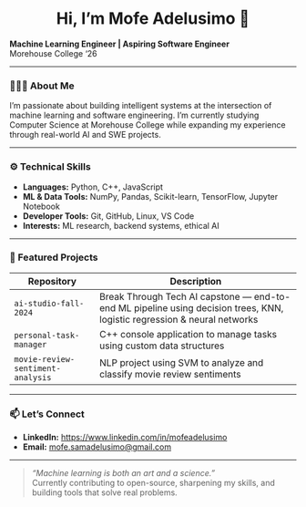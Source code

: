 <h1 align="center">Hi, I’m Mofe Adelusimo 👋</h1>

**Machine Learning Engineer | Aspiring Software Engineer**  
Morehouse College ‘26  

---

### 👨🏽‍💻 About Me
I’m passionate about building intelligent systems at the intersection of machine learning and software engineering. I’m currently studying Computer Science at Morehouse College while expanding my experience through real-world AI and SWE projects.

---

### ⚙️ Technical Skills
- **Languages:** Python, C++, JavaScript  
- **ML & Data Tools:** NumPy, Pandas, Scikit-learn, TensorFlow, Jupyter Notebook  
- **Developer Tools:** Git, GitHub, Linux, VS Code  
- **Interests:** ML research, backend systems, ethical AI  

---

### 📌 Featured Projects

| Repository | Description |
|-----------|-------------|
| `ai-studio-fall-2024` | Break Through Tech AI capstone — end-to-end ML pipeline using decision trees, KNN, logistic regression & neural networks |
| `personal-task-manager` | C++ console application to manage tasks using custom data structures |
| `movie-review-sentiment-analysis` | NLP project using SVM to analyze and classify movie review sentiments |

---

### 📫 Let’s Connect
- **LinkedIn:** https://www.linkedin.com/in/mofeadelusimo  
- **Email:** mofe.samadelusimo@gmail.com  

---

> *“Machine learning is both an art and a science.”*  
Currently contributing to open-source, sharpening my skills, and building tools that solve real problems.
